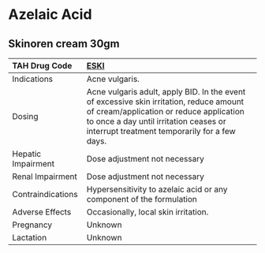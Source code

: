 # Azelaic Acid

## Skinoren cream 30gm

| TAH Drug Code      | [**ESKI**](https://www.tahsda.org.tw/drugs/hissearch.php?drug_code=ESKI)                                                                                                                                                     |
|:-------------------|:-----------------------------------------------------------------------------------------------------------------------------------------------------------------------------------------------------------------------------|
| Indications        | Acne vulgaris.                                                                                                                                                                                                               |
| Dosing             | Acne vulgaris adult, apply BID. In the event of excessive skin irritation, reduce amount of cream/application or reduce application to once a day until irritation ceases or interrupt treatment temporarily for a few days. |
| Hepatic Impairment | Dose adjustment not necessary                                                                                                                                                                                                |
| Renal Impairment   | Dose adjustment not necessary                                                                                                                                                                                                |
| Contraindications  | Hypersensitivity to azelaic acid or any component of the formulation                                                                                                                                                         |
| Adverse Effects    | Occasionally, local skin irritation.                                                                                                                                                                                         |
| Pregnancy          | Unknown                                                                                                                                                                                                                      |
| Lactation          | Unknown                                                                                                                                                                                                                      |

